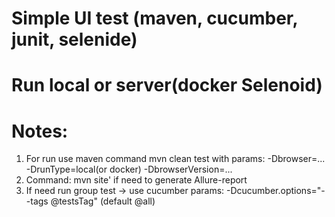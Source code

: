# Simple UI test (maven, cucumber, junit, selenide)
# Run local or server(docker Selenoid)

# Notes:
1. For run use maven command mvn clean test with params: -Dbrowser=... -DrunType=local(or docker) -DbrowserVersion=...
2. Command: mvn site' if need to generate Allure-report
3. If need run group test -> use cucumber params: -Dcucumber.options="--tags @testsTag" (default @all)
 

